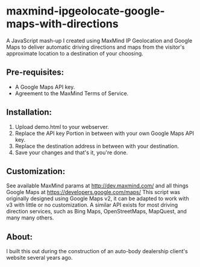 maxmind-ipgeolocate-google-maps-with-directions
===============================================

A JavaScript mash-up I created using MaxMind IP Geolocation and Google Maps to deliver automatic driving directions and maps from the visitor's approximate location to a destination of your choosing. 

## Pre-requisites:
  - A Google Maps API key.
  - Agreement to the MaxMind Terms of Service.


## Installation:
  1. Upload demo.html to your webserver.
  2. Replace the API key Portion in between <!--REPLACE WITH YOUR API KEY HERE--> with your own Google Maps API key.
  3. Replace the destination address in between <!--REPLACE WITH YOUR CUSTOM ADDRESS HERE--> with your destination.
  4. Save your changes and that's it, you're done.


## Customization:
See available MaxMind params at http://dev.maxmind.com/ and all things Google Maps at https://developers.google.com/maps/
This script was originally designed using Google Maps v2, it can be adapted to work with v3 with little or no customization. A similar API exists for most driving direction services, such as Bing Maps, OpenStreetMaps, MapQuest, and many many others.


## About:
I built this out during the construction of an auto-body dealership client's website several years ago.
